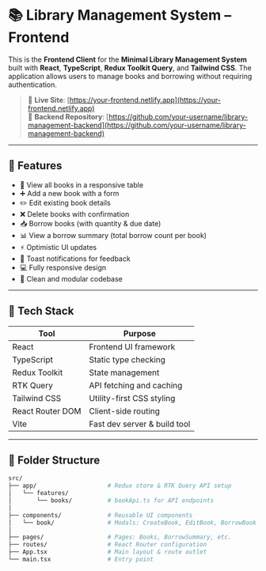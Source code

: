 # 📚 Library Management System – Frontend

This is the **Frontend Client** for the **Minimal Library Management System** built with **React**, **TypeScript**, **Redux Toolkit Query**, and **Tailwind CSS**. The application allows users to manage books and borrowing without requiring authentication.

> 🔗 **Live Site**: [https://your-frontend.netlify.app](https://your-frontend.netlify.app)  
> 🔗 **Backend Repository**: [https://github.com/your-username/library-management-backend](https://github.com/your-username/library-management-backend)

---

## 🚀 Features

- 📖 View all books in a responsive table
- ➕ Add a new book with a form
- ✏️ Edit existing book details
- ❌ Delete books with confirmation
- 📥 Borrow books (with quantity & due date)
- 📊 View a borrow summary (total borrow count per book)
- ⚡ Optimistic UI updates
- 🔔 Toast notifications for feedback
- 💻 Fully responsive design
- 🧼 Clean and modular codebase

---

## 🧪 Tech Stack

| Tool             | Purpose                          |
|------------------|----------------------------------|
| React            | Frontend UI framework            |
| TypeScript       | Static type checking              |
| Redux Toolkit    | State management                 |
| RTK Query        | API fetching and caching         |
| Tailwind CSS     | Utility-first CSS styling        |
| React Router DOM | Client-side routing              |
| Vite             | Fast dev server & build tool     |

---

## 📁 Folder Structure

```bash
src/
├── app/                    # Redux store & RTK Query API setup
│   └── features/
│       └── books/          # bookApi.ts for API endpoints
│
├── components/             # Reusable UI components
│   └── book/               # Modals: CreateBook, EditBook, BorrowBook
│
├── pages/                  # Pages: Books, BorrowSummary, etc.
├── routes/                 # React Router configuration
├── App.tsx                 # Main layout & route outlet
└── main.tsx                # Entry point
